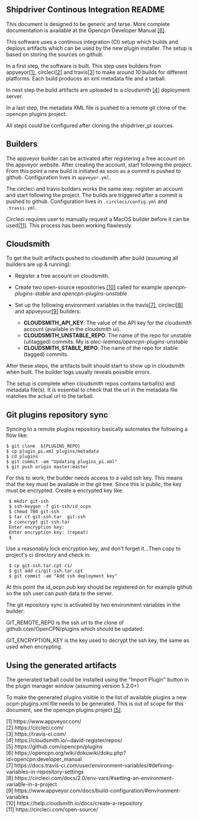 Shipdriver Continous Integration README
---------------------------------------

This document is designed to be generic and terse. More complete 
documentation is available at the Opencpn Developer Manual [[6]](#fn6).

This software uses a continous integration (CI) setup which builds and
deploys artifacts which can be used by the new plugin installer. The
setup is based on storing the sources on github.

In a first step, the software is built. This step uses builders from
appveyor[[1]](#fn1), circleci[[2]](#fn2) and travis[[3]](#fn3) to make
around 10  builds for different platforms. Each build  produces an xml
metadata file and a tarball.

In next step the build artifacts are uploaded to a cloudsmith [[4]](#fn4)
deployment server.

In a last step, the metadata XML file is pushed to a remote git clone
of the opencpn plugins project.

All steps could be configured after cloning the shipdriver\_pi sources.

Builders
--------

The appveyor builder can be activated after registering a free account
on the appveyor website. After creating the account, start following the 
project. From this point a new build is initiated as soon as a commit is
pushed to github. Configuration lives in `appveyor.yml`.

The circleci and travis builders works the same way: register an account
and start following the project. The builds are triggered after a commit
is pushed to github. Configuration lives in `.circleci/config.yml` and
`.travis.yml`.

Circleci requires user to manually request a MacOS builder before it can
be used[[11]](#fn11). This process has been working flawlessly.


Cloudsmith
----------
To get the built artifacts pushed to cloudsmith after build (assuming all
builders are up & running):

  - Register a free account on cloudsmith.
  - Create two open-source repositories [[10]](#fn10) called for example
    *opencpn-plugins-stable* and *opencpn-plugins-unstable*
  - Set up the following environment variables in the travis[[7]](#fn7),
    circleci[[8]](#fn8) and appveyour[[9]](#fn9) builders:

     - **CLOUDSMITH_API_KEY**: The value of the API key for the cloudsmith
       account (available in the cloudsmith ui).
     - **CLOUDSMITH_UNSTABLE_REPO**: The name of the repo for unstable
       (untagged) commits. My is *alec-leamas/opencpn-plugins-unstable*
     - **CLOUDSMITH_STABLE_REPO**: The name of the repo for stable (tagged)
       commits.

After these steps, the artifacts built should start to show up in cloudsmith
when built. The builder logs usually reveals possible errors.

The setup is complete when cloudsmith repos contains tarball(s) and metadata 
file(s). It is essential to check that the url in the metadata file matches
the actual url to the tarball.

Git plugins repository sync
---------------------------

Syncing to a remote plugins repository basically automates the following
a flow like:

    $ git clone  ${PLUGINS_REPO}
    $ cp plugin_pi.xml plugins/metadata
    $ cd plugins
    $ git commit -am "Updating plugins_pi.xml"
    $ git push origin master:master

For this to work, the builder needs access to a valid ssh key. This means
that the key must be available in the git tree. Since this is public, the
key must be encrypted. Create a encrypted key like:

     $ mkdir git-ssh
     $ ssh-keygen -f git-ssh/id_ocpn
     $ chmod 700 git-ssh
     $ tar cf git-ssh.tar  git-ssh
     $ ccencrypt git-ssh.tar 
     Enter encryption key: 
     Enter encryption key: (repeat) 
     $

Use a reasonably lock encryption key, and don't forget it...Then copy to
project's ci directory and check in:

     $ cp git-ssh.tar.cpt ci/
     $ git add ci/git-ssh.tar.cpt
     $ git commit -am "Add ssh deployment key"

At this point the id\_ocpn.pub key should be registered on for example
github so the ssh user can push data to the server.

The git repository sync is activated by two environment variables in
the builder:

GIT\_REMOTE\_REPO is the ssh url to the clone of github.com/OpenCPN/plugins
which should be updated.

GIT\_ENCRYPTION\_KEY is the key used to decrypt the ssh key, the same as
used when encrypting.




Using the generated artifacts
-----------------------------

The generated tarball could be installed using the "Import Plugin" button in
the plugin manager window (assuming version 5.2.0+)

To make the generated plugins visible in the list of available plugins a new
ocpn-plugins.xml file needs to be generated. This is out of scope for this
document, see the opencpn plugins project [[5]](#fn5).

<div id="fn1"/> [1] https://www.appveyor.com/ <br>
<div id="fn2"/> [2] https://circleci.com/ <br>
<div id="fn3"/> [3] https://travis-ci.com/ <br>
<div id="fn4"/> [4] https://cloudsmith.io/~david-register/repos/ <br>
<div id="fn5"/> [5] https://github.com/opencpn/plugins <br>
<div id="fn6"/> [6] https://opencpn.org/wiki/dokuwiki/doku.php?id=opencpn:developer_manual <br>

<div id="fn7"/> [7] https://docs.travis-ci.com/user/environment-variables/#defining-variables-in-repository-settings <br>
<div id="fn8"/> [8] https://circleci.com/docs/2.0/env-vars/#setting-an-environment-variable-in-a-project <br>
<div id="fn9"/> [9] https://www.appveyor.com/docs/build-configuration/#environment-variables <br>
<div id="fn10"/> [10] https://help.cloudsmith.io/docs/create-a-repository <br>
<div id="fn11"/> [11] https://circleci.com/open-source/ <br>

